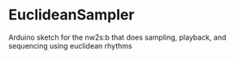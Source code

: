 # EuclideanSampler
Arduino sketch for the nw2s:b that does sampling, playback, and sequencing using euclidean rhythms

